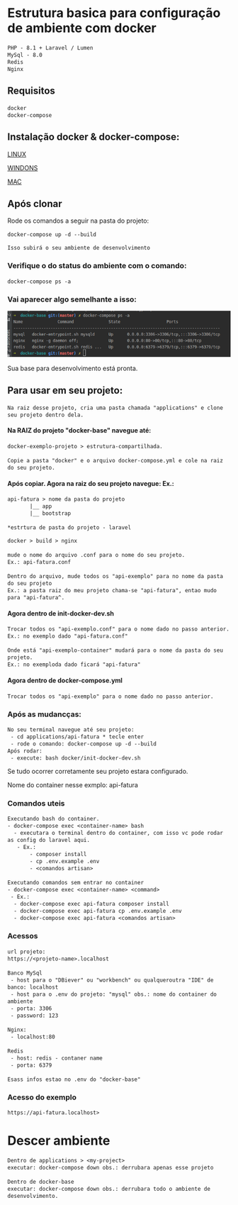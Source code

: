 # Estrutura basica para configuração de ambiente com docker 
```
PHP - 8.1 + Laravel / Lumen
MySql - 8.0
Redis 
Nginx 
```
## Requisitos
```
docker 
docker-compose
```

## Instalação docker & docker-compose:
 [LINUX](https://www.digitalocean.com/community/tutorials/how-to-install-and-use-docker-compose-on-ubuntu-20-04-pt)
 
 [WINDONS](https://docs.docker.com/desktop/install/windows-install/)
 
 [MAC](https://docs.docker.com/desktop/install/mac-install/)

## Após clonar

Rode os comandos a seguir na pasta do projeto:
```
docker-compose up -d --build
```
```
Isso subirá o seu ambiente de desenvolvimento
```

### Verifique o do status do ambiente com o comando:

```
docker-compose ps -a
```

### Vai aparecer algo semelhante a isso:

![alt text](./img/terminal.png)

Sua base para desenvolvimento está pronta.

## Para usar em seu projeto:

```
Na raiz desse projeto, cria uma pasta chamada "applications" e clone seu projeto dentro dela.
```

#### Na RAIZ do projeto "docker-base" navegue até:
```
docker-exemplo-projeto > estrutura-compartilhada.

Copie a pasta "docker" e o arquivo docker-compose.yml e cole na raiz do seu projeto.
```
#### Após copiar. Agora na raiz do seu projeto navegue: Ex.: 

```
api-fatura > nome da pasta do projeto
       |__ app
       |__ bootstrap
       
*estrtura de pasta do projeto - laravel
```
```
docker > build > nginx 

mude o nome do arquivo .conf para o nome do seu projeto. 
Ex.: api-fatura.conf

Dentro do arquivo, mude todos os "api-exemplo" para no nome da pasta do seu projeto
Ex.: a pasta raiz do meu projeto chama-se "api-fatura", entao mudo para "api-fatura^.
```
#### Agora dentro de init-docker-dev.sh
```
Trocar todos os "api-exemplo.conf" para o nome dado no passo anterior.
Ex.: no exemplo dado "api-fatura.conf"

Onde está "api-exemplo-container" mudará para o nome da pasta do seu projeto.
Ex.: no exemploda dado ficará "api-fatura"
```
#### Agora dentro de docker-compose.yml
```
Trocar todos os "api-exemplo" para o nome dado no passo anterior.
```

### Após as mudancças:
```
No seu terminal navegue até seu projeto:
 - cd applications/api-fatura * tecle enter
 - rode o comando: docker-compose up -d --build
Após rodar:
 - execute: bash docker/init-docker-dev.sh
```

Se tudo ocorrer corretamente seu projeto estara configurado.

Nome do container nesse exmplo: api-fatura
### Comandos uteis

```
Executando bash do container.
- docker-compose exec <container-name> bash
  - executara o terminal dentro do container, com isso vc pode rodar as config do laravel aqui.
   - Ex.: 
       - composer install
       - cp .env.example .env
       - <comandos artisan>

Executando comandos sem entrar no container
- docker-compose exec <container-name> <command>
 - Ex.:
  - docker-compose exec api-fatura composer install
  - docker-compose exec api-fatura cp .env.example .env
  - docker-compose exec api-fatura <comandos artisan>
```
 ### Acessos
 ```
 url projeto:
 https://<projeto-name>.localhost
 
 Banco MySql
  - host para o "DBiever" ou "workbench" ou qualqueroutra "IDE" de banco: localhost
  - host para o .env do projeto: "mysql" obs.: nome do container do ambiente 
  - porta: 3306
  - password: 123
  
 Nginx:
  - localhost:80
  
 Redis
  - host: redis - contaner name
  - porta: 6379
  
 Esass infos estao no .env do "docker-base"
``` 
### Acesso do exemplo
```
https://api-fatura.localhost>
```

# Descer ambiente 
```
Dentro de applications > <my-project> 
executar: docker-compose down obs.: derrubara apenas esse projeto

Dentro de docker-base 
executar: docker-compose down obs.: derrubara todo o ambiente de desenvolvimento.
```
 






